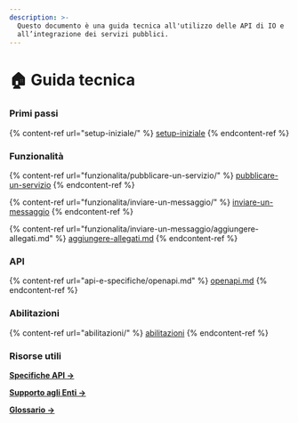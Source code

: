 ```yaml
---
description: >-
  Questo documento è una guida tecnica all'utilizzo delle API di IO e
  all’integrazione dei servizi pubblici.
---
```


# 🏠 Guida tecnica

### Primi passi

{% content-ref url="setup-iniziale/" %}
[setup-iniziale](setup-iniziale/)
{% endcontent-ref %}

### Funzionalità

{% content-ref url="funzionalita/pubblicare-un-servizio/" %}
[pubblicare-un-servizio](funzionalita/pubblicare-un-servizio/)
{% endcontent-ref %}

{% content-ref url="funzionalita/inviare-un-messaggio/" %}
[inviare-un-messaggio](funzionalita/inviare-un-messaggio/)
{% endcontent-ref %}

{% content-ref url="funzionalita/inviare-un-messaggio/aggiungere-allegati.md" %}
[aggiungere-allegati.md](funzionalita/inviare-un-messaggio/aggiungere-allegati.md)
{% endcontent-ref %}

### API

{% content-ref url="api-e-specifiche/openapi.md" %}
[openapi.md](api-e-specifiche/openapi.md)
{% endcontent-ref %}

### Abilitazioni

{% content-ref url="abilitazioni/" %}
[abilitazioni](abilitazioni/)
{% endcontent-ref %}

### Risorse utili

[**Specifiche API ->** ](https://developer.io.italia.it/openapi.html)

[**Supporto agli Enti ->**](https://docs.pagopa.it/kb-enti)

[**Glossario ->**](risorse-utili/glossario.md)
